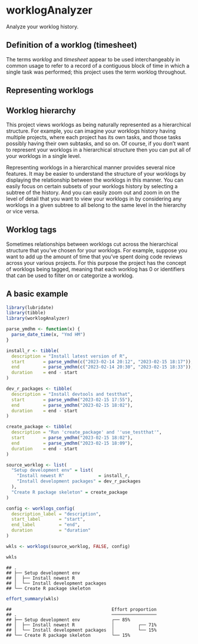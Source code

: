 worklogAnalyzer
===============

Analyze your worklog history.

Definition of a worklog (timesheet)
-----------------------------------

The terms *worklog* and *timesheet* appear to be used interchangeably in
common usage to refer to a record of a contiguous block of time in which
a single task was performed; this project uses the term worklog
throughout.

Representing worklogs
---------------------

Worklog hierarchy
-----------------

This project views worklogs as being naturally represented as a
hierarchical structure. For example, you can imagine your worklogs
history having multiple projects, where each project has its own tasks,
and those tasks possibly having their own subtasks, and so on. Of
course, if you don’t want to represent your worklogs in a hierarchical
structure then you can put all of your worklogs in a single level.

Representing worklogs in a hierarchical manner provides several nice
features. It may be easier to understand the structure of your worklogs
by displaying the relationship between the worklogs in this manner. You
can easily focus on certain subsets of your worklogs history by
selecting a subtree of the history. And you can easily zoom out and zoom
in on the level of detail that you want to view your worklogs in by
considering any worklogs in a given subtree to all belong to the same
level in the hierarchy or vice versa.

Worklog tags
------------

Sometimes relationships between worklogs cut across the hierarchical
structure that you’ve chosen for your worklogs. For example, suppose you
want to add up the amount of time that you’ve spent doing code reviews
across your various projects. For this purpose the project has the
concept of worklogs being tagged, meaning that each worklog has 0 or
identifiers that can be used to filter on or categorize a worklog.

A basic example
---------------

``` r
library(lubridate)
library(tibble)
library(worklogAnalyzer)

parse_ymdhm <- function(x) {
  parse_date_time(x, "Ymd HM")
}

install_r <- tibble(
  description = "Install latest version of R",
  start       = parse_ymdhm(c("2023-02-14 20:12", "2023-02-15 18:17")),
  end         = parse_ymdhm(c("2023-02-14 20:30", "2023-02-15 18:33")),
  duration    = end - start 
)

dev_r_packages <- tibble(
  description = "Install devtools and testthat",
  start       = parse_ymdhm("2023-02-15 17:55"),
  end         = parse_ymdhm("2023-02-15 18:02"),
  duration    = end - start 
)

create_package <- tibble(
  description = "Run 'create_package' and ''use_testthat'",
  start       = parse_ymdhm("2023-02-15 18:02"),
  end         = parse_ymdhm("2023-02-15 18:09"),
  duration    = end - start 
)

source_worklog <- list(
  "Setup development env" = list(
    "Install newest R"             = install_r,
    "Install development packages" = dev_r_packages
  ),
  "Create R package skeleton" = create_package
)

config <- worklogs_config(
  description_label = "description",
  start_label       = "start",
  end_label         = "end",
  duration          = "duration"
)

wkls <- worklogs(source_worklog, FALSE, config)

wkls
```

    ## .
    ## ├── Setup development env
    ## │  ├── Install newest R
    ## │  └── Install development packages
    ## └── Create R package skeleton

``` r
effort_summary(wkls)
```

    ##                                      Effort proportion
    ## .                                    ─────────────────
    ## ├── Setup development env            ┌── 85%
    ## │  ├── Install newest R              │         ┌── 71%
    ## │  └── Install development packages  │         └── 15%
    ## └── Create R package skeleton        └── 15%
